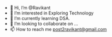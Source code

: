 - 👋 Hi, I’m @Ravikant
- 👀 I’m interested in Exploring Technology
- 🌱 I’m currently learning DSA.
- 💞️ I’m looking to collaborate on ...
- 📫 How to reach me post2ravikant@gmail.com

<!---
Ravikant-git/Ravikant-git is a ✨ special ✨ repository because its `README.md` (this file) appears on your GitHub profile.
You can click the Preview link to take a look at your changes.
--->
